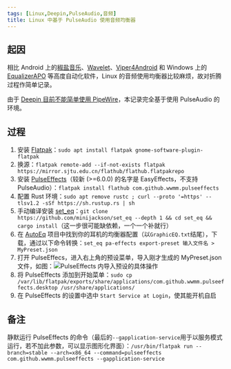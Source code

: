 ```yaml
---
tags: [Linux,Deepin,PulseAudio,音频]
title: Linux 中基于 PulseAudio 使用音频均衡器
---
```


## 起因

相比 Android 上的[椒盐音乐](https://www.coolapk.com/apk/284064)、[Wavelet](https://play.google.com/store/apps/details?id=com.pittvandewitt.wavelet)、[Viper4Android](https://forum.xda-developers.com/showthread.php?t=2191223) 和 Windows 上的 [EqualizerAPO](https://sourceforge.net/projects/equalizerapo/) 等高度自动化软件，Linux 的音频使用均衡器比较麻烦，故对折腾过程作简单记录。

由于 [Deepin 目前不能简单使用 PipeWire](https://bbs.deepin.org/post/235926)，本记录完全基于使用 PulseAudio 的环境。

## 过程

1. 安装 [Flatpak](https://www.flatpak.org)：`sudo apt install flatpak gnome-software-plugin-flatpak`
2. 换源：`flatpak remote-add --if-not-exists flatpak https://mirror.sjtu.edu.cn/flathub/flathub.flatpakrepo`
3. 安装 [PulseEffects](https://github.com/wwmm/pulseeffects)（较新 (>=6.0.0) 的名字是 EasyEffects，不支持 PulseAudio）：`flatpak install flathub com.github.wwmm.pulseeffects`
4. 配置 Rust 环境：`sudo apt remove rustc ; curl --proto '=https' --tlsv1.2 -sSf https://sh.rustup.rs | sh`
5. 手动编译安装 [set_eq](https://github.com/minijackson/set_eq)：`git clone https://github.com/minijackson/set_eq --depth 1 && cd set_eq && cargo install`（这一步很可能缺依赖，一个一个补就行）
6. 在 [AutoEq](https://github.com/jaakkopasanen/AutoEq/tree/master/results) 项目中找到你的耳机的均衡器配置（以`GraphicEQ.txt`结尾），下载，通过以下命令转换：`set_eq pa-effects export-preset 输入文件名 > MyPreset.json`
7. 打开 PulseEffecs，进入右上角的预设菜单，导入刚才生成的 MyPreset.json 文件，如图：![PulseEffects 内导入预设的具体操作](https://s2.loli.net/2022/08/14/dg7YFCzTrhjOkL5.png)
8. 将 PulseEffects 添加到开始菜单：`sudo cp /var/lib/flatpak/exports/share/applications/com.github.wwmm.pulseeffects.desktop /usr/share/applications/`
9. 在 PulseEffects 的设置中选中 `Start Service at Login`，使其能开机自启

## 备注

静默运行 PulseEffects 的命令（最后的`--gapplication-service`用于以服务模式运行，若不加此参数，可以显示图形化界面）：`/usr/bin/flatpak run --branch=stable --arch=x86_64 --command=pulseeffects com.github.wwmm.pulseeffects --gapplication-service`
